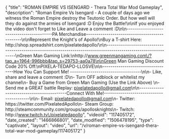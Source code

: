 {
    "title": "ROMAN EMPIRE VS ISENGARD - Thera Total War Mod Gameplay",
    "description": "Roman Empire Vs Isengard - A couple of days ago we witness the Roman Empire destroy the Teutonic Order.  But how well will they do against the armies of Isengard :D  Enjoy the Battle!\n\nIf you enjoyed the video don't forget to Like and Leave a comment :D\n\n-----------------------------------------PA Merchandise----------------------------------------------\n\nRepresent the Knight's of Apollo!\nBuy a T-shirt Here: http:\/\/shop.spreadshirt.com\/pixelatedapollo\/\n\n---------------------------------------------------------------------------------------------------------------\nGreen Man Gaming Link:\nhttp:\/\/www.greenmangaming.com\/?tap_a=1964-996bbb&tap_s=29753-aa0a78\n\nGreen Man Gaming Discount Code 20% Off:\nPIXELA-TEDAPO-LLOSVE\n\n----------------------------------How You Can Support Me! -----------------------------------\n\n- Like, share and leave a comment :D\n- Turn OFF adblock or whitelist my channel\n- Buy a Game from Green Man Gaming (Use the Link Above) \n- Send me a GREAT battle Replay: pixelatedapollo@gmail.com\n\n------------------------------------------Connect With Me!-----------------------------------------\n\n- Email: pixelatedapollo@gmail.com\n- Twitter: https:\/\/twitter.com\/PixelatedApollo\n- Steam Group:  http:\/\/steamcommunity.com\/groups\/apollosknights\n- Twitch: http:\/\/www.twitch.tv\/pixelatedapollo",
    "videoid": "117405172",
    "date_created": "1466866801",
    "date_modified": "1506478195",
    "type": "captivate",
    "layout": "video",
    "url": "\/v\/roman-empire-vs-isengard-thera-total-war-mod-gameplay\/117405172"
}